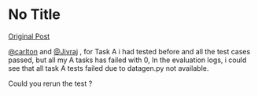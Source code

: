 # No Title

[Original Post](https://discourse.onlinedegree.iitm.ac.in/t/171141/349)

<p><a class="mention" href="/u/carlton">@carlton</a> and <a class="mention" href="/u/jivraj">@Jivraj</a> , for Task A i had tested before and all the test cases passed, but all my A tasks has failed with 0, In the evaluation logs, i could see that all task A tests failed due to datagen.py not available.</p>
<p>Could you rerun the test ?</p>
